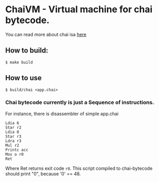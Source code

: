 # ChaiVM - Virtual machine for chai bytecode.
You can read more about chai isa [here](ISA.md) 
## How to build:
```shell
$ make build
```
## How to use
```shell
$ build/chai <app.chai>
```
### Chai bytecode currently is just a Sequence of instructions.
For instance, there is disassembler of simple app.chai
```
Ldia 6
Star r2
Ldia 8
Star r3
Ldra r3
Mul r2
Printc acc
Mov o r0
Ret
```
Where Ret returns exit code `r0`.
This script compiled to chai-bytecode should print "0", because '0' == 48.
